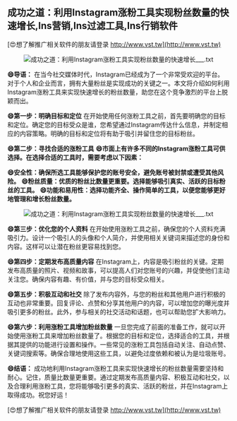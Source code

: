 ## **成功之道：利用Instagram涨粉工具实现粉丝数量的快速增长,Ins营销,Ins过滤工具,Ins行销软件**

[😍想了解推广相关软件的朋友请登录 http://www.vst.tw](http://www.vst.tw)

 <center><img src="https://vst.tw/MP4/tuiguang/png/6.png" alt="成功之道：利用Instagram涨粉工具实现粉丝数量的快速增长___.txt"></center>

**😄导语：**
在当今社交媒体时代，Instagram已经成为了一个非常受欢迎的平台。对于个人和企业而言，拥有大量粉丝是实现成功的关键之一。本文将介绍如何利用Instagram涨粉工具来实现快速增长的粉丝数量，助您在这个竞争激烈的平台上脱颖而出。

**😄第一步：明确目标和定位**
在开始使用任何涨粉工具之前，首先要明确您的目标和定位。确定您的目标受众是谁，您希望通过Instagram传达什么信息，并制定相应的内容策略。明确的目标和定位将有助于吸引并留住您的目标粉丝。

**😄第二步：寻找合适的涨粉工具**
**😄市面上有许多不同的Instagram涨粉工具可供选择。在选择合适的工具时，需要考虑以下因素：**

**😄安全性：确保所选工具能够保护您的账号安全，避免账号被封禁或遭受其他风险。**
**😄粉丝质量：优质的粉丝比数量更重要。选择能够吸引真实、活跃的目标粉丝的工具。**
**😄功能和易用性：选择功能齐全、操作简单的工具，以便您能够更好地管理和增长粉丝数量。**

 <center><img src="https://vst.tw/MP4/tuiguang/png/2.png" alt="成功之道：利用Instagram涨粉工具实现粉丝数量的快速增长___.txt"></center>

**😄第三步：优化您的个人资料**
在开始使用涨粉工具之前，确保您的个人资料充满吸引力。设计一个吸引人的头像和个人简介，并使用相关关键词来描述您的身份和内容。这样可以让潜在粉丝更容易找到您。

**😄第四步：定期发布高质量内容**
在Instagram上，内容是吸引粉丝的关键。定期发布高质量的照片、视频和故事，可以提高人们对您账号的兴趣，并促使他们主动关注您。确保内容有趣、有价值，并与您的目标受众相关。

**😄第五步：积极互动和社交**
除了发布内容外，与您的粉丝和其他用户进行积极的互动也非常重要。回复评论、点赞和分享其他用户的内容，可以增加您的曝光度并吸引更多的粉丝。此外，参与相关的社交活动和话题，也可以帮助您扩大影响力。

**😄第六步：利用涨粉工具增加粉丝数量**
一旦您完成了前面的准备工作，就可以开始使用涨粉工具来增加粉丝数量了。根据您的目标和定位，选择适合的工具，并根据其提供的功能进行设置和操作。一些常见的涨粉工具包括自动关注、自动点赞、关键词搜索等。确保合理地使用这些工具，以避免过度依赖和被认为是垃圾账号。

**😄结语：**
成功地利用Instagram涨粉工具来实现快速增长的粉丝数量需要坚持和耐心。记住，质量比数量更重要。通过定期发布高质量内容、积极互动和社交，以及合理利用涨粉工具，您将能够吸引更多的真实、活跃的粉丝，并在Instagram上取得成功。祝您好运！

[😍想了解推广相关软件的朋友请登录 http://www.vst.tw](http://www.vst.tw)



